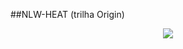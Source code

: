 ##NLW-HEAT (trilha Origin)
<p align="center">
<img src="https://media.discordapp.net/attachments/534358018742026246/900368995692204113/Capturar.JPG?width=194&height=383"></img>
</p>
